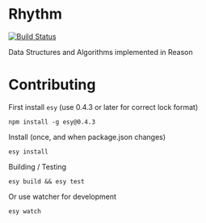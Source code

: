 # Rhythm

[![Build Status](https://dev.azure.com/decent-algorithms/rhythm/_apis/build/status/decent-algorithms.rhythm?branchName=master)](https://dev.azure.com/decent-algorithms/rhythm/_build/latest?definitionId=1?branchName=master)

Data Structures and Algorithms implemented in Reason

# Contributing

First install `esy` (use 0.4.3 or later for correct lock format)

```
npm install -g esy@0.4.3
```

Install (once, and when package.json changes)

```
esy install
```

Building / Testing

```
esy build && esy test
```

Or use watcher for development

```
esy watch
```
